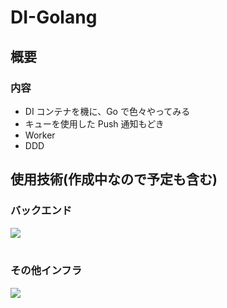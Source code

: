 # DI-Golang

## 概要

### 内容

- DI コンテナを機に、Go で色々やってみる
- キューを使用した Push 通知もどき
- Worker
- DDD

## 使用技術(作成中なので予定も含む)

### バックエンド

<img src="https://skillicons.dev/icons?i=go" /> <br /><br />

### その他インフラ

<img src="https://skillicons.dev/icons?i=docker,aws" /> <br /><br />
